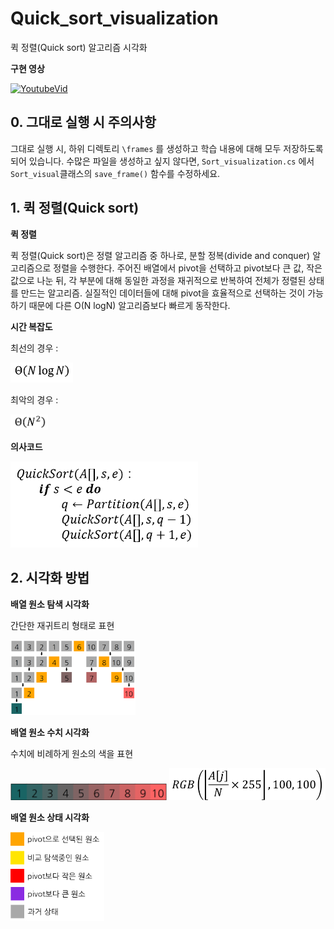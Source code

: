 # Quick_sort_visualization
퀵 정렬(Quick sort) 알고리즘 시각화

**구현 영상**

[![YoutubeVid](http://img.youtube.com/vi/cKPC6uC_kGI/0.jpg)](http://www.youtube.com/watch?v=cKPC6uC_kGI)

## 0. 그대로 실행 시 주의사항
그대로 실행 시, 하위 디렉토리 ```\frames``` 를 생성하고 학습 내용에 대해 모두 저장하도록 되어 있습니다.
수많은 파일을 생성하고 싶지 않다면, ```Sort_visualization.cs``` 에서 ```Sort_visual```클래스의  ```save_frame()``` 함수를 수정하세요.

## 1. 퀵 정렬(Quick sort)
**퀵 정렬**

 퀵 정렬(Quick sort)은 정렬 알고리즘 중 하나로, 분할 정복(divide and conquer) 알고리즘으로 정렬을 수행한다. 주어진 배열에서 pivot을 선택하고 pivot보다 큰 값, 작은 값으로 나눈 뒤, 각 부분에 대해 동일한 과정을 재귀적으로 반복하여 전체가 정렬된 상태를 만드는 알고리즘.
 실질적인 데이터들에 대해 pivot을 효율적으로 선택하는 것이 가능하기 때문에 다른 O(N logN) 알고리즘보다 빠르게 동작한다.

**시간 복잡도**

최선의 경우 : 

<img src="./images/time_complexity.png" alt="" width="100"/>

최악의 경우 : 

<img src="./images/time_complexity_worst.png" alt="" width="60"/>

**의사코드**

<img src="./images/pseudocode.png" alt="" width="300"/>

## 2. 시각화 방법
**배열 원소 탐색 시각화**

 간단한 재귀트리 형태로 표현

<img src="./images/visualization__.png" alt="" width="200"/>

**배열 원소 수치 시각화**

 수치에 비례하게 원소의 색을 표현

<img src="./images/visualization_.png" alt="" width="250"/>
<img src="./images/visualization.png" alt="" width="250"/>

**배열 원소 상태 시각화**

<img src="./images/symbol.png" alt="" width="150"/>
